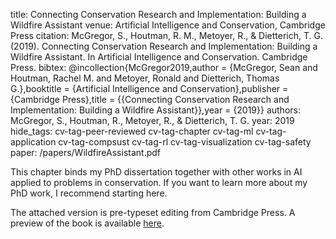 title: Connecting Conservation Research and Implementation: Building a Wildfire Assistant
venue: Artificial Intelligence and Conservation, Cambridge Press
citation: McGregor, S., Houtman, R. M., Metoyer, R., & Dietterich, T. G. (2019). Connecting Conservation Research and Implementation: Building a Wildfire Assistant. In Artificial Intelligence and Conservation. Cambridge Press.
bibtex: @incollection{McGregor2019,author = {McGregor, Sean and Houtman, Rachel M. and Metoyer, Ronald and Dietterich, Thomas G.},booktitle = {Artificial Intelligence and Conservation},publisher = {Cambridge Press},title = {{Connecting Conservation Research and Implementation: Building a Wildfire Assistant}},year = {2019}}
authors: McGregor, S., Houtman, R., Metoyer, R., & Dietterich, T. G.
year: 2019
hide_tags: cv-tag-peer-reviewed cv-tag-chapter cv-tag-ml cv-tag-application cv-tag-compsust cv-tag-rl cv-tag-visualization cv-tag-safety
paper: /papers/WildfireAssistant.pdf

This chapter binds my PhD dissertation together with other works in AI applied to problems in conservation. If you want to learn more about my PhD work, I recommend starting here.

The attached version is pre-typeset editing from Cambridge Press. A preview of the book is available [here](https://books.google.com/books?id=YZONDwAAQBAJ&lpg=PA151&ots=ZnixN4qw_L&dq=Connecting%20Conservation%20Research%20and%20Implementation%3A%20Building%20a%20Wildfire%20Assistant&pg=PA151#v=onepage&q&f=false).
